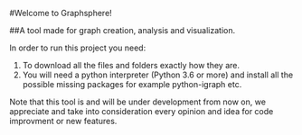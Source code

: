 #Welcome to Graphsphere!

##A tool made for graph creation, analysis and visualization.


In order to run this project you need:
1) To download all the files and folders exactly how they are.
2) You will need a python interpreter (Python 3.6 or more) and install all the possible missing packages
   for example python-igraph etc.

Note that this tool is and will be under development from now on, we appreciate and take into consideration every opinion
and idea for code improvment or new features.
